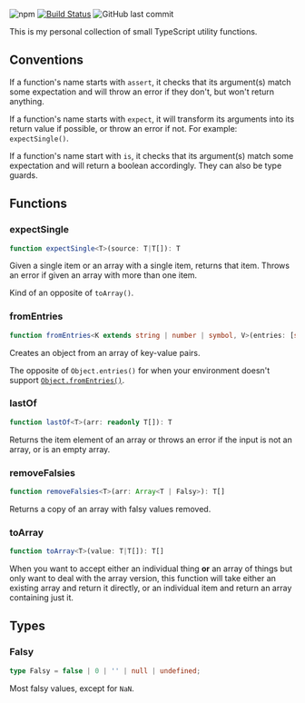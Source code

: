 ![npm](https://img.shields.io/npm/v/@mtti/funcs) [![Build Status](https://travis-ci.org/mtti/funcs.svg?branch=master)](https://travis-ci.org/mtti/funcs) ![GitHub last commit](https://img.shields.io/github/last-commit/mtti/funcs)

This is my personal collection of small TypeScript utility functions.

## Conventions

If a function's name starts with `assert`, it checks that its argument(s) match some expectation and will throw an error if they don't, but won't return anything.

If a function's name starts with `expect`, it will transform its arguments into its return value if possible, or throw an error if not. For example: `expectSingle()`.

If a function's name start with `is`, it checks that its argument(s) match some expectation and will return a boolean accordingly. They can also be type guards.

## Functions

### expectSingle

```typescript
function expectSingle<T>(source: T|T[]): T
```

Given a single item or an array with a single item, returns that item. Throws an error if given an array with more than one item.

Kind of an opposite of `toArray()`.

### fromEntries

```typescript
function fromEntries<K extends string | number | symbol, V>(entries: [string, V][]): Record<K, V>
```

Creates an object from an array of key-value pairs.

The opposite of `Object.entries()` for when your environment doesn't support [`Object.fromEntries()`](https://developer.mozilla.org/en-US/docs/Web/JavaScript/Reference/Global_Objects/Object/fromEntries).

### lastOf

```typescript
function lastOf<T>(arr: readonly T[]): T
```

Returns the item element of an array or throws an error if the input is not an array, or is an empty array.

### removeFalsies

```typescript
function removeFalsies<T>(arr: Array<T | Falsy>): T[]
```

Returns a copy of an array with falsy values removed.

### toArray

```typescript
function toArray<T>(value: T|T[]): T[]
```

When you want to accept either an individual thing **or** an array of things but only want to deal with the array version, this function will take either an existing array and return it directly, or an individual item and return an array containing just it.

## Types

### Falsy

```typescript
type Falsy = false | 0 | '' | null | undefined;
```

Most falsy values, except for `NaN`.
